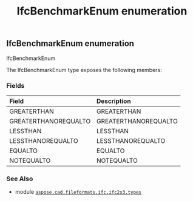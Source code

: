 ﻿---
title: IfcBenchmarkEnum enumeration
second_title: Aspose.CAD for Python via .NET API References
description: 
type: docs
weight: 1790
url: /aspose.cad.fileformats.ifc.ifc2x3.types/ifcbenchmarkenum/
is_root: false
---

## IfcBenchmarkEnum enumeration

IfcBenchmarkEnum



The IfcBenchmarkEnum type exposes the following members:

### Fields
| Field | Description |
| :- | :- |
| GREATERTHAN | GREATERTHAN |
| GREATERTHANOREQUALTO | GREATERTHANOREQUALTO |
| LESSTHAN | LESSTHAN |
| LESSTHANOREQUALTO | LESSTHANOREQUALTO |
| EQUALTO | EQUALTO |
| NOTEQUALTO | NOTEQUALTO |



### See Also
* module [`aspose.cad.fileformats.ifc.ifc2x3.types`](..)
